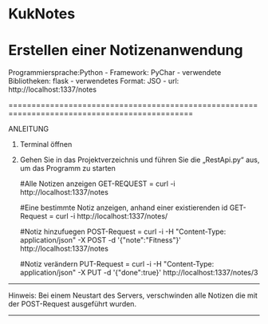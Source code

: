 # KukNotes
Erstellen einer Notizenanwendung
==============================================================================================
Programmiersprache:Python -
Framework: PyChar -
verwendete Bibliotheken: flask -
verwendetes Format: JSO -
url: http://localhost:1337/notes

==============================================================================================

ANLEITUNG

1.  Terminal öffnen
2.  Gehen Sie in das Projektverzeichnis und führen Sie die „RestApi.py“ aus, um das Programm zu starten
    
    #Alle Notizen anzeigen
    GET-REQUEST = curl -i http://localhost:1337/notes
    
    #Eine bestimmte Notiz anzeigen, anhand einer existierenden id
    GET-Request = curl -i http://localhost:1337/notes/<id>
    
    #Notiz hinzufuegen
    POST-Request = curl -i -H "Content-Type: application/json" -X POST -d '{"note":"Fitness"}' http://localhost:1337/notes
    
    #Notiz verändern
    PUT-Request  = curl -i -H "Content-Type: application/json" -X PUT -d '{"done":true}' http://localhost:1337/notes/3  

--------------
Hinweis: Bei einem Neustart des Servers, verschwinden alle Notizen die mit der POST-Request ausgeführt wurden.

-------------
